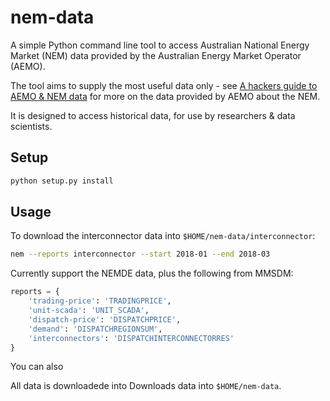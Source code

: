 # nem-data

A simple Python command line tool to access Australian National Energy Market (NEM) data provided by the Australian Energy Market Operator (AEMO).

The tool aims to supply the most useful data only - see [A hackers guide to AEMO & NEM data](https://adgefficiency.com/hackers-aemo/) for more on the data provided by AEMO about the NEM.

It is designed to access historical data, for use by researchers & data scientists.

## Setup

```bash
python setup.py install
```

## Usage

To download the interconnector data into `$HOME/nem-data/interconnector`:

```bash
nem --reports interconnector --start 2018-01 --end 2018-03
```

Currently support the NEMDE data, plus the following from MMSDM:
```python
reports = {
    'trading-price': 'TRADINGPRICE',
    'unit-scada': 'UNIT_SCADA',
    'dispatch-price': 'DISPATCHPRICE',
    'demand': 'DISPATCHREGIONSUM',
    'interconnectors': 'DISPATCHINTERCONNECTORRES'
}
```

You can also

All data is downloadede into Downloads data into `$HOME/nem-data`.
